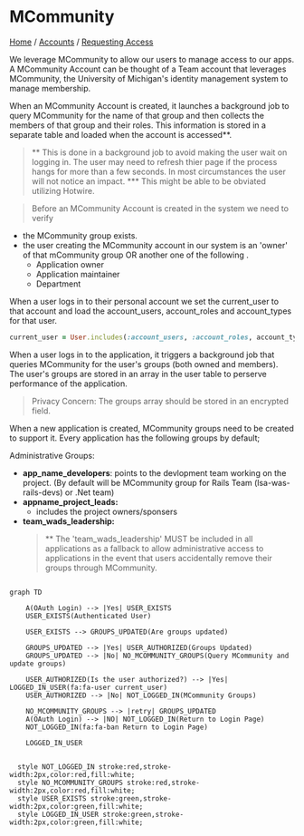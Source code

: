 # MCommunity
[Home](./README.md) / [Accounts](accounts/README.md) / [Requesting Access](accounts/requesting_access.md)

We leverage MCommunity to allow our users to manage access to our apps. A MCommunity Account can be thought of a Team account that leverages MCommunity, the University of Michigan's identity management system to manage membership.

When an MCommunity Account is created, it launches a background job to query MCommunity for the name of that group and then collects the members of that group and their roles. This information is stored in a separate table and loaded when the account is accessed**.

> ** This is done in a background job to avoid making the user wait on logging in. The user may need to refresh thier page if the process hangs for more than a few seconds. In most circumstances the user will not notice an impact. *** This might be able to be obviated utilizing Hotwire.

> Before an MCommunity Account is created in the system we need to verify

- the MCommunity group exists.
- the user creating the MCommunity account in our system is an 'owner' of that mCommunity group OR another one of the following .
  - Application owner
  - Application maintainer
  - Department

When a user logs in to their personal account we set the current_user to that account and load the account_users, account_roles and account_types for that user.

``` ruby
current_user = User.includes(:account_users, :account_roles, account_types).where(username: "user:")
```

When a user logs in to the application, it triggers a background job that queries MCommunity for the user's groups (both owned and members). The user's groups are stored in an array in the user table to perserve performance of the application.

> Privacy Concern: The groups array should be stored in an encrypted field.

When a new application is created, MCommunity groups need to be created to support it. Every application has the following groups by default;

Administrative Groups:

- **app_name_developers**: points to the devlopment team working on the project. (By default will be MCommunity group for Rails Team (lsa-was-rails-devs) or .Net team)
- **appname_project_leads:**
  - includes the project owners/sponsers
- **team_wads_leadership:**
  > ** The 'team_wads_leadership' MUST be included in all applications as a fallback to allow administrative access to applications in the event that users accidentally remove their groups through MCommunity.

```mermaid

graph TD
   
    A(OAuth Login) --> |Yes| USER_EXISTS    
    USER_EXISTS(Authenticated User)

    USER_EXISTS --> GROUPS_UPDATED(Are groups updated)

    GROUPS_UPDATED --> |Yes| USER_AUTHORIZED(Groups Updated)
    GROUPS_UPDATED --> |No| NO_MCOMMUNITY_GROUPS(Query MCommunity and update groups)

    USER_AUTHORIZED(Is the user authorized?) --> |Yes| LOGGED_IN_USER(fa:fa-user current_user)
    USER_AUTHORIZED --> |No| NOT_LOGGED_IN(MCommunity Groups)

    NO_MCOMMUNITY_GROUPS --> |retry| GROUPS_UPDATED
    A(OAuth Login) --> |NO| NOT_LOGGED_IN(Return to Login Page)    
    NOT_LOGGED_IN(fa:fa-ban Return to Login Page)  
   
    LOGGED_IN_USER


  style NOT_LOGGED_IN stroke:red,stroke-width:2px,color:red,fill:white;
  style NO_MCOMMUNITY_GROUPS stroke:red,stroke-width:2px,color:red,fill:white;
  style USER_EXISTS stroke:green,stroke-width:2px,color:green,fill:white;
  style LOGGED_IN_USER stroke:green,stroke-width:2px,color:green,fill:white;
    



```

